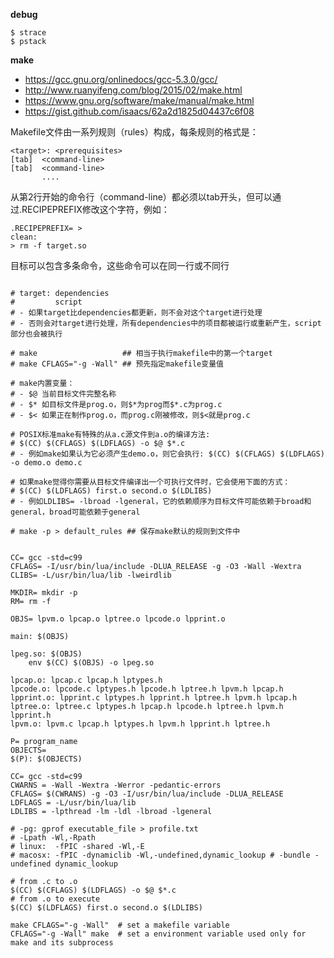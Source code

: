 
**debug**
```shell
$ strace
$ pstack
```

**make**
- https://gcc.gnu.org/onlinedocs/gcc-5.3.0/gcc/
- http://www.ruanyifeng.com/blog/2015/02/make.html
- https://www.gnu.org/software/make/manual/make.html
- https://gist.github.com/isaacs/62a2d1825d04437c6f08

Makefile文件由一系列规则（rules）构成，每条规则的格式是：
```make
<target>: <prerequisites>
[tab]  <command-line>
[tab]  <command-line>
       ....
```

从第2行开始的命令行（command-line）都必须以tab开头，但可以通过.RECIPEPREFIX修改这个字符，例如：
```make
.RECIPEPREFIX= >
clean:
> rm -f target.so
```

目标可以包含多条命令，这些命令可以在同一行或不同行

```make

# target: dependencies
#         script
# - 如果target比dependencies都更新，则不会对这个target进行处理
# - 否则会对target进行处理，所有dependencies中的项目都被运行或重新产生，script部分也会被执行

# make                   ## 相当于执行makefile中的第一个target
# make CFLAGS="-g -Wall" ## 预先指定makefile变量值

# make内置变量：
# - $@ 当前目标文件完整名称
# - $* 如目标文件是prog.o，则$*为prog而$*.c为prog.c
# - $< 如果正在制作prog.o，而prog.c刚被修改，则$<就是prog.c

# POSIX标准make有特殊的从a.c源文件到a.o的编译方法:
# $(CC) $(CFLAGS) $(LDFLAGS) -o $@ $*.c
# - 例如make如果认为它必须产生demo.o，则它会执行: $(CC) $(CFLAGS) $(LDFLAGS) -o demo.o demo.c

# 如果make觉得你需要从目标文件编译出一个可执行文件时，它会使用下面的方式：
# $(CC) $(LDFLAGS) first.o second.o $(LDLIBS)
# - 例如LDLIBS= -lbroad -lgeneral，它的依赖顺序为目标文件可能依赖于broad和general，broad可能依赖于general

# make -p > default_rules ## 保存make默认的规则到文件中


CC= gcc -std=c99
CFLAGS= -I/usr/bin/lua/include -DLUA_RELEASE -g -O3 -Wall -Wextra
CLIBS= -L/usr/bin/lua/lib -lweirdlib

MKDIR= mkdir -p
RM= rm -f

OBJS= lpvm.o lpcap.o lptree.o lpcode.o lpprint.o

main: $(OBJS)

lpeg.so: $(OBJS)
	env $(CC) $(OBJS) -o lpeg.so

lpcap.o: lpcap.c lpcap.h lptypes.h
lpcode.o: lpcode.c lptypes.h lpcode.h lptree.h lpvm.h lpcap.h
lpprint.o: lpprint.c lptypes.h lpprint.h lptree.h lpvm.h lpcap.h
lptree.o: lptree.c lptypes.h lpcap.h lpcode.h lptree.h lpvm.h lpprint.h
lpvm.o: lpvm.c lpcap.h lptypes.h lpvm.h lpprint.h lptree.h
```

```make
P= program_name
OBJECTS= 
$(P): $(OBJECTS)

CC= gcc -std=c99 
CWARNS = -Wall -Wextra -Werror -pedantic-errors
CFLAGS= $(CWRANS) -g -O3 -I/usr/bin/lua/include -DLUA_RELEASE
LDFLAGS = -L/usr/bin/lua/lib
LDLIBS = -lpthread -lm -ldl -lbroad -lgeneral

# -pg: gprof executable_file > profile.txt
# -Lpath -Wl,-Rpath
# linux:  -fPIC -shared -Wl,-E
# macosx: -fPIC -dynamiclib -Wl,-undefined,dynamic_lookup # -bundle -undefined dynamic_lookup
 
# from .c to .o
$(CC) $(CFLAGS) $(LDFLAGS) -o $@ $*.c
# from .o to execute
$(CC) $(LDFLAGS) first.o second.o $(LDLIBS)

make CFLAGS="-g -Wall"  # set a makefile variable
CFLAGS="-g -Wall" make  # set a environment variable used only for make and its subprocess
```
